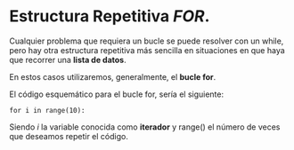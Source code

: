 
# Estructura Repetitiva *FOR*.

Cualquier problema que requiera un bucle se puede resolver con un while, pero hay otra estructura repetitiva más sencilla en situaciones en que haya que recorrer una **lista de datos**.

En estos casos utilizaremos, generalmente, el **bucle for**.

El código esquemático para el bucle for, sería el siguiente:

```
for i in range(10):
```

Siendo *i* la variable conocida como **iterador** y range() el número de veces que deseamos repetir el código.